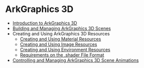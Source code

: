 # ArkGraphics 3D
<!--Kit: ArkGraphics 3D-->
<!--Subsystem: Graphics-->
<!--Owner: @zzhao0-->
<!--Designer: @zdustc-->
<!--Tester: @zhangyue283-->
<!--Adviser: @ge-yafang-->

- [Introduction to ArkGraphics 3D](arkgraphics3D-overview.md)
- [Building and Managing ArkGraphics 3D Scenes](arkgraphics3D-scene.md)
- Creating and Using ArkGraphics 3D Resources<!--arkgraphics3d-resource-->
  - [Creating and Using Material Resources](arkgraphics3D-resource-material.md)
  - [Creating and Using Image Resources](arkgraphics3D-resource-image.md)
  - [Creating and Using Environment Resources](arkgraphics3D-resource-environment.md)
  - [Requirements on the .shader File Format](arkgraphics3D-shader-resource.md)
- [Controlling and Managing ArkGraphics 3D Scene Animations](arkgraphics3D-animation.md)
